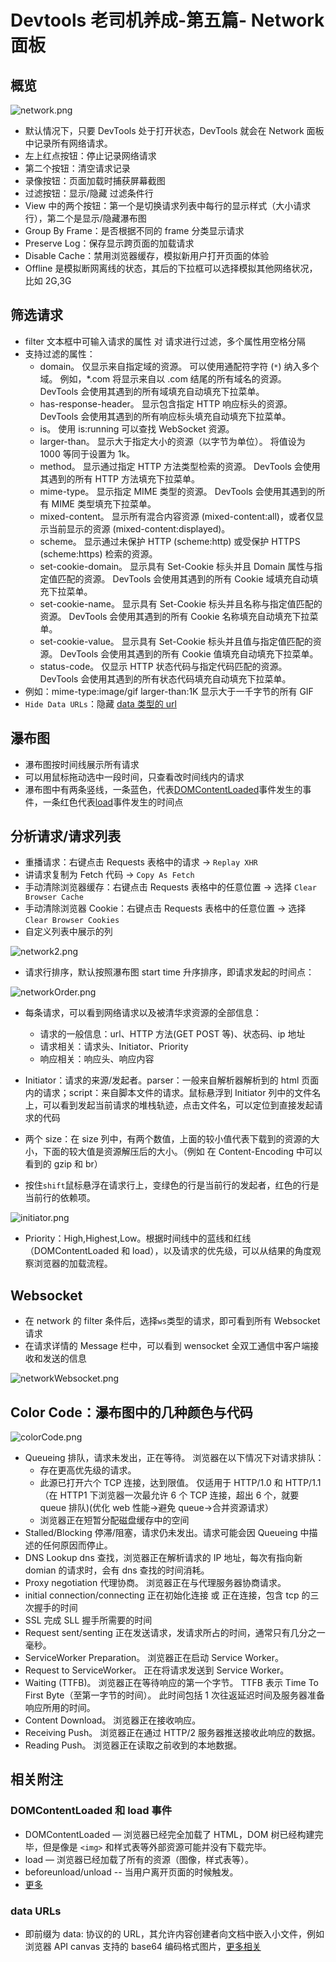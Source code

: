 # Devtools 老司机养成-第五篇- Network 面板

## 概览

![network.png](https://i.loli.net/2019/04/22/5cbd4f884b14c.png)

-   默认情况下，只要 DevTools 处于打开状态，DevTools 就会在 Network 面板中记录所有网络请求。
-   左上红点按钮：停止记录网络请求
-   第二个按钮：清空请求记录
-   录像按钮：页面加载时捕获屏幕截图
-   过滤按钮：显示/隐藏 过滤条件行
-   View 中的两个按钮：第一个是切换请求列表中每行的显示样式（大小请求行），第二个是显示/隐藏瀑布图
-   Group By Frame：是否根据不同的 frame 分类显示请求
-   Preserve Log：保存显示跨页面的加载请求
-   Disable Cache：禁用浏览器缓存，模拟新用户打开页面的体验
-   Offline 是模拟断网离线的状态，其后的下拉框可以选择模拟其他网络状况，比如 2G,3G

## 筛选请求

-   filter 文本框中可输入请求的属性 对 请求进行过滤，多个属性用空格分隔
-   支持过滤的属性：
    -   domain。 仅显示来自指定域的资源。 可以使用通配符字符 (`*`) 纳入多个域。 例如，\*.com 将显示来自以 .com 结尾的所有域名的资源。 DevTools 会使用其遇到的所有域填充自动填充下拉菜单。
    -   has-response-header。 显示包含指定 HTTP 响应标头的资源。 DevTools 会使用其遇到的所有响应标头填充自动填充下拉菜单。
    -   is。 使用 is:running 可以查找 WebSocket 资源。
    -   larger-than。 显示大于指定大小的资源（以字节为单位）。 将值设为 1000 等同于设置为 1k。
    -   method。 显示通过指定 HTTP 方法类型检索的资源。 DevTools 会使用其遇到的所有 HTTP 方法填充下拉菜单。
    -   mime-type。 显示指定 MIME 类型的资源。 DevTools 会使用其遇到的所有 MIME 类型填充下拉菜单。
    -   mixed-content。 显示所有混合内容资源 (mixed-content:all)，或者仅显示当前显示的资源 (mixed-content:displayed)。
    -   scheme。 显示通过未保护 HTTP (scheme:http) 或受保护 HTTPS (scheme:https) 检索的资源。
    -   set-cookie-domain。 显示具有 Set-Cookie 标头并且 Domain 属性与指定值匹配的资源。 DevTools 会使用其遇到的所有 Cookie 域填充自动填充下拉菜单。
    -   set-cookie-name。 显示具有 Set-Cookie 标头并且名称与指定值匹配的资源。 DevTools 会使用其遇到的所有 Cookie 名称填充自动填充下拉菜单。
    -   set-cookie-value。 显示具有 Set-Cookie 标头并且值与指定值匹配的资源。 DevTools 会使用其遇到的所有 Cookie 值填充自动填充下拉菜单。
    -   status-code。 仅显示 HTTP 状态代码与指定代码匹配的资源。 DevTools 会使用其遇到的所有状态代码填充自动填充下拉菜单。
-   例如：mime-type:image/gif larger-than:1K 显示大于一千字节的所有 GIF
-   `Hide Data URLs`：隐藏 [data 类型的 url](https://developer.mozilla.org/en-US/docs/Web/HTTP/Basics_of_HTTP/Data_URIs)

## 瀑布图

-   瀑布图按时间线展示所有请求
-   可以用鼠标拖动选中一段时间，只查看改时间线内的请求
-   瀑布图中有两条竖线，一条蓝色，代表[DOMContentLoaded](https://developer.mozilla.org/en-US/docs/Web/API/Window/DOMContentLoaded_event)事件发生的事件，一条红色代表[load](https://developer.mozilla.org/zh-CN/docs/Web/Events/load)事件发生的时间点

## 分析请求/请求列表

-   重播请求：右键点击 Requests 表格中的请求 -> `Replay XHR`
-   讲请求复制为 Fetch 代码 -> `Copy As Fetch`
-   手动清除浏览器缓存：右键点击 Requests 表格中的任意位置 -> 选择 `Clear Browser Cache`
-   手动清除浏览器 Cookie：右键点击 Requests 表格中的任意位置 -> 选择 `Clear Browser Cookies`
-   自定义列表中展示的列

![network2.png](https://i.loli.net/2019/04/22/5cbd553d024cc.png)

-   请求行排序，默认按照瀑布图 start time 升序排序，即请求发起的时间点：

![networkOrder.png](https://i.loli.net/2019/04/22/5cbd63427ece0.png)

-   每条请求，可以看到网络请求以及被清华求资源的全部信息：
    -   请求的一般信息：url、HTTP 方法(GET POST 等)、状态码、ip 地址
    -   请求相关：请求头、Initiator、Priority
    -   响应相关：响应头、响应内容
-   Initiator：请求的来源/发起者。parser：一般来自解析器解析到的 html 页面内的请求；script：来自脚本文件的请求。鼠标悬浮到 Initiator 列中的文件名上，可以看到发起当前请求的堆栈轨迹，点击文件名，可以定位到直接发起请求的代码
-   两个 size：在 size 列中，有两个数值，上面的较小值代表下载到的资源的大小，下面的较大值是资源解压后的大小。（例如 在 Content-Encoding 中可以看到的 gzip 和 br）

-   按住`shift`鼠标悬浮在请求行上，变绿色的行是当前行的发起者，红色的行是当前行的依赖项。

![initiator.png](https://i.loli.net/2019/04/22/5cbd9945dd05b.png)

-   Priority：High,Highest,Low。根据时间线中的蓝线和红线（DOMContentLoaded 和 load），以及请求的优先级，可以从结果的角度观察浏览器的加载流程。

## Websocket

-   在 network 的 filter 条件后，选择`ws`类型的请求，即可看到所有 Websocket 请求
-   在请求详情的 Message 栏中，可以看到 wensocket 全双工通信中客户端接收和发送的信息

![networkWebsocket.png](https://i.loli.net/2019/04/22/5cbdbe96a4597.png)

## Color Code：瀑布图中的几种颜色与代码

![colorCode.png](https://i.loli.net/2019/04/22/5cbdc5acaff77.png)

-   Queueing 排队，请求未发出，正在等待。 浏览器在以下情况下对请求排队：
    -   存在更高优先级的请求。
    -   此源已打开六个 TCP 连接，达到限值。 仅适用于 HTTP/1.0 和 HTTP/1.1（在 HTTP1 下浏览器一次最允许 6 个 TCP 连接，超出 6 个，就要 queue 排队)(优化 web 性能->避免 queue->合并资源请求）
    -   浏览器正在短暂分配磁盘缓存中的空间
-   Stalled/Blocking 停滞/阻塞，请求仍未发出。请求可能会因 Queueing 中描述的任何原因而停止。
-   DNS Lookup dns 查找，浏览器正在解析请求的 IP 地址，每次有指向新 domian 的请求时，会有 dns 查找的时间消耗。
-   Proxy negotiation 代理协商。 浏览器正在与代理服务器协商请求。
-   initial connection/connecting 正在初始化连接 或 正在连接，包含 tcp 的三次握手的时间
-   SSL 完成 SLL 握手所需要的时间
-   Request sent/senting 正在发送请求，发请求所占的时间，通常只有几分之一毫秒。
-   ServiceWorker Preparation。 浏览器正在启动 Service Worker。
-   Request to ServiceWorker。 正在将请求发送到 Service Worker。
-   Waiting (TTFB)。 浏览器正在等待响应的第一个字节。 TTFB 表示 Time To First Byte（至第一字节的时间）。 此时间包括 1 次往返延迟时间及服务器准备响应所用的时间。
-   Content Download。 浏览器正在接收响应。
-   Receiving Push。 浏览器正在通过 HTTP/2 服务器推送接收此响应的数据。
-   Reading Push。 浏览器正在读取之前收到的本地数据。

## 相关附注

### DOMContentLoaded 和 load 事件

-   DOMContentLoaded — 浏览器已经完全加载了 HTML，DOM 树已经构建完毕，但是像是 `<img>` 和样式表等外部资源可能并没有下载完毕。
-   load — 浏览器已经加载了所有的资源（图像，样式表等）。
-   beforeunload/unload -- 当用户离开页面的时候触发。
-   [更多](https://developer.mozilla.org/zh-CN/docs/Web/Events/DOMContentLoaded)

### data URLs

-   即前缀为 data: 协议的的 URL，其允许内容创建者向文档中嵌入小文件，例如浏览器 API canvas 支持的 base64 编码格式图片，[更多相关](https://developer.mozilla.org/en-US/docs/Web/HTTP/Basics_of_HTTP/Data_URIs)

